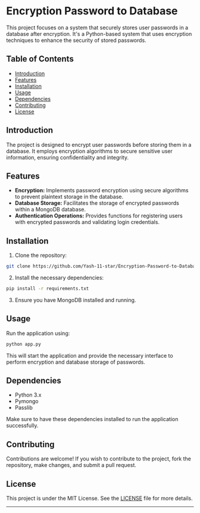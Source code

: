 # Encryption Password to Database

This project focuses on a system that securely stores user passwords in a database after encryption. It's a Python-based system that uses encryption techniques to enhance the security of stored passwords.

## Table of Contents

- [Introduction](#introduction)
- [Features](#features)
- [Installation](#installation)
- [Usage](#usage)
- [Dependencies](#dependencies)
- [Contributing](#contributing)
- [License](#license)

## Introduction

The project is designed to encrypt user passwords before storing them in a database. It employs encryption algorithms to secure sensitive user information, ensuring confidentiality and integrity.

## Features

- **Encryption:** Implements password encryption using secure algorithms to prevent plaintext storage in the database.
- **Database Storage:** Facilitates the storage of encrypted passwords within a MongoDB database.
- **Authentication Operations:** Provides functions for registering users with encrypted passwords and validating login credentials.

## Installation

1. Clone the repository:

```bash
git clone https://github.com/Yash-11-star/Encryption-Password-to-Database.git
```

2. Install the necessary dependencies:

```bash
pip install -r requirements.txt
```

3. Ensure you have MongoDB installed and running.

## Usage

Run the application using:

```bash
python app.py
```

This will start the application and provide the necessary interface to perform encryption and database storage of passwords.

## Dependencies

- Python 3.x
- Pymongo
- Passlib

Make sure to have these dependencies installed to run the application successfully.

## Contributing

Contributions are welcome! If you wish to contribute to the project, fork the repository, make changes, and submit a pull request.

## License

This project is under the MIT License. See the [LICENSE](LICENSE) file for more details.

---
